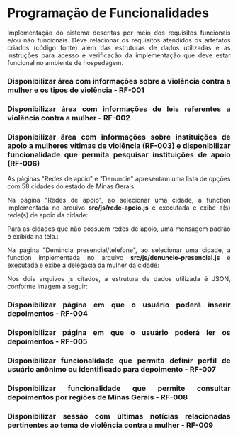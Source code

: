 <div align="justify"> 
  
# Programação de Funcionalidades

Implementação do sistema descritas por meio dos requisitos funcionais e/ou não funcionais. Deve relacionar os requisitos atendidos os artefatos criados (código fonte) além das estruturas de dados utilizadas e as instruções para acesso e verificação da implementação que deve estar funcional no ambiente de hospedagem.

### Disponibilizar área com informações sobre a violência contra a mulher e os tipos de violência - RF-001


### Disponibilizar área com informações de leis referentes a violência contra a mulher - RF-002


### Disponibilizar área com informações sobre instituições de apoio a mulheres vítimas de violência  (RF-003) e disponibilizar funcionalidade que permita pesquisar instituições de apoio (RF-006)

As páginas "Redes de apoio" e "Denuncie" apresentam uma lista de opções com 58 cidades do estado de Minas Gerais. 

Na página "Redes de apoio", ao selecionar uma cidade, a function implementada no arquivo **src/js/rede-apoio.js** é executada e exibe a(s) rede(s) de apoio da cidade:


Para as cidades que não possuem redes de apoio, uma mensagem padrão é exibida na tela.:



Na página "Denúncia presencial/telefone", ao selecionar uma cidade, a function implementada no arquivo **src/js/denuncie-presencial.js** é executada e exibe a delegacia da mulher da cidade:


Nos dois arquivos js citados, a estrutura de dados utilizada é JSON, conforme imagem a seguir:



### Disponibilizar página em que o usuário poderá inserir depoimentos - RF-004


### Disponibilizar página em que o usuário poderá ler os depoimentos - RF-005


### Disponibilizar funcionalidade que permita definir perfil de usuário anônimo ou identificado para depoimento - RF-007


### Disponibilizar funcionalidade que permite consultar depoimentos por regiões de Minas Gerais - RF-008


### Disponibilizar sessão com últimas notícias relacionadas pertinentes ao tema de violência contra a mulher - RF-009


</div>
